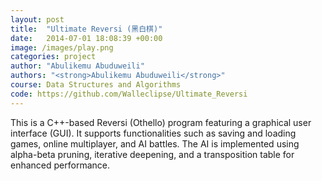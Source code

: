 ```yaml
---
layout: post
title:  "Ultimate Reversi (黑白棋)"
date:   2014-07-01 18:08:39 +00:00
image: /images/play.png
categories: project
author: "Abulikemu Abuduweili"
authors: "<strong>Abulikemu Abuduweili</strong>"
course: Data Structures and Algorithms 
code: https://github.com/Walleclipse/Ultimate_Reversi
---
```



This is a C++-based Reversi (Othello) program featuring a graphical user interface (GUI). 
It supports functionalities such as saving and loading games, online multiplayer, and AI battles. 
The AI is implemented using alpha-beta pruning, iterative deepening, and a transposition table for enhanced performance.